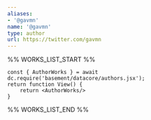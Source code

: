 ```yaml
---
aliases:
- '@gavmn'
name: '@gavmn'
type: author
url: https://twitter.com/gavmn
---
```



%% WORKS_LIST_START %%

```datacorejsx
const { AuthorWorks } = await dc.require('basement/datacore/authors.jsx');
return function View() {
    return <AuthorWorks/>
}
```
%% WORKS_LIST_END %%